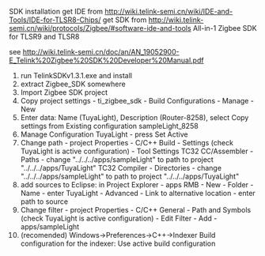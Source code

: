 SDK installation
get IDE from http://wiki.telink-semi.cn/wiki/IDE-and-Tools/IDE-for-TLSR8-Chips/
get SDK from http://wiki.telink-semi.cn/wiki/protocols/Zigbee/#software-ide-and-tools
All-in-1 Zigbee SDK for TLSR9 and TLSR8

see http://wiki.telink-semi.cn/doc/an/AN_19052900-E_Telink%20Zigbee%20SDK%20Developer%20Manual.pdf

1. run TelinkSDKv1.3.1.exe and install
2. extract Zigbee_SDK somewhere
3. Import Zigbee SDK project
4. Copy project settings - ti_zigbee_sdk - Build Configurations - Manage - New
5. Enter data: Name (TuyaLight), Description (Router-8258), select Copy settings from Existing configuration sampleLight_8258
6. Manage Configuration TuyaLight - press Set Active
7. Change path - project Properties - C/C++ Build - Settings (check TuyaLight is active configuration) -
Tool Settings
TC32 CC/Assembler - Paths - change "../../../apps/sampleLight" to path to project "../../../apps/TuyaLight"
TC32 Compiler - Directories - change "../../../apps/sampleLight" to path to project "../../../apps/TuyaLight"
8. add sources to Eclipse: in Project Explorer - apps RMB - New - Folder - Name - enter TuyaLight - Advanced - Link to alternative location - enter path to source
9. Change filter - project Properties - C/C++ General - Path and Symbols (check TuyaLight is active configuration) - Edit Filter - Add - apps/sampleLight
10. (recomended) Windows->Preferences->C++->Indexer Build configuration for the indexer: Use active build configuration